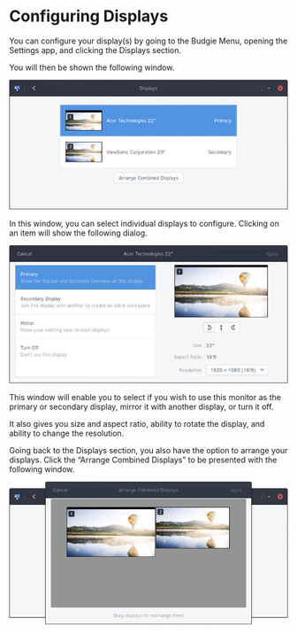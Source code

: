 # Configuring Displays

You can configure your display(s) by going to the Budgie Menu, opening the Settings app, and clicking the Displays section.

You will then be shown the following window.

![Displays Overview](images/displays-overview.jpg)

In this window, you can select individual displays to configure. Clicking on an item will show the following dialog.

![Individual Display Settings](images/individual-display-settings.jpg)

This window will enable you to select if you wish to use this monitor as the primary or secondary display, mirror it with another display, or turn it off.

It also gives you size and aspect ratio, ability to rotate the display, and ability to change the resolution.

Going back to the Displays section, you also have the option to arrange your displays. Click the “Arrange Combined Displays” to be presented with the following window.

![Arrange Combined Displays](images/arrange-displays.png)